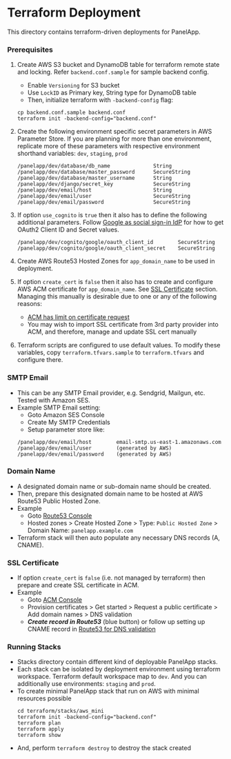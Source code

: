 # Terraform Deployment

This directory contains terraform-driven deployments for PanelApp.

### Prerequisites

1. Create AWS S3 bucket and DynamoDB table for terraform remote state and locking. Refer `backend.conf.sample` for sample backend config.
    - Enable `Versioning` for S3 bucket
    - Use `LockID` as Primary key, String type for DynamoDB table
    - Then, initialize terraform with `-backend-config` flag:
    ```
    cp backend.conf.sample backend.conf
    terraform init -backend-config="backend.conf"
    ```
    
2. Create the following environment specific secret parameters in AWS Parameter Store. If you are planning for more than one environment, replicate more of these parameters with respective environment shorthand variables: `dev`, `staging`, `prod`
    ```
    /panelapp/dev/database/db_name              String
    /panelapp/dev/database/master_password      SecureString
    /panelapp/dev/database/master_username      String
    /panelapp/dev/django/secret_key             SecureString
    /panelapp/dev/email/host                    String
    /panelapp/dev/email/user                    SecureString
    /panelapp/dev/email/password                SecureString
    ```

3. If option `use_cognito` is `true` then it also has to define the following additional parameters. Follow [Google as social sign-in IdP]((https://docs.aws.amazon.com/cognito/latest/developerguide/cognito-user-pools-configuring-federation-with-social-idp.html)) for how to get OAuth2 Client ID and Secret values.
    ```
    /panelapp/dev/cognito/google/oauth_client_id        SecureString
    /panelapp/dev/cognito/google/oauth_client_secret    SecureString
    ```

4. Create AWS Route53 Hosted Zones for `app_domain_name` to be used in deployment. 

5. If option `create_cert` is `false` then it also has to create and configure AWS ACM certificate for `app_domain_name`. See [SSL Certificate](#ssl-certificate) section. Managing this manually is desirable due to one or any of the following reasons: 
    - [ACM has limit on certificate request](https://docs.aws.amazon.com/acm/latest/userguide/acm-limits.html)
    - You may wish to import SSL certificate from 3rd party provider into ACM, and therefore, manage and update SSL cert manually

6. Terraform scripts are configured to use default values. To modify these variables, copy `terraform.tfvars.sample` to `terraform.tfvars` and configure there.

### SMTP Email

- This can be any SMTP Email provider, e.g. Sendgrid, Mailgun, etc. Tested with Amazon SES.
- Example SMTP Email setting:
    - Goto Amazon SES Console
    - Create My SMTP Credentials
    - Setup parameter store like:
    ```
    /panelapp/dev/email/host        email-smtp.us-east-1.amazonaws.com
    /panelapp/dev/email/user        (generated by AWS)
    /panelapp/dev/email/password    (generated by AWS)
    ```

### Domain Name

- A designated domain name or sub-domain name should be created.
- Then, prepare this designated domain name to be hosted at AWS Route53 Public Hosted Zone.
- Example
    - Goto [Route53 Console](https://console.aws.amazon.com/route53/home)
    - Hosted zones > Create Hosted Zone > Type: `Public Hosted Zone` > Domain Name: `panelapp.example.com`
- Terraform stack will then auto populate any necessary DNS records (A, CNAME).

### SSL Certificate

- If option `create_cert` is `false` (i.e. not managed by terraform) then prepare and create SSL certificate in ACM.
- Example
    - Goto [ACM Console](https://console.aws.amazon.com/acm/home)
    - Provision certificates > Get started > Request a public certificate > Add domain names > DNS validation
    - ___Create record in Route53___ (blue button) or follow up setting up CNAME record in [Route53 for DNS validation](https://docs.aws.amazon.com/acm/latest/userguide/gs-acm-validate-dns.html)


### Running Stacks

- Stacks directory contain different kind of deployable PanelApp stacks.
- Each stack can be isolated by deployment environment using terraform workspace. Terraform default workspace map to `dev`. And you can additionally use environments: `staging` and `prod`.
- To create minimal PanelApp stack that run on AWS with minimal resources possible
    ```
    cd terraform/stacks/aws_mini
    terraform init -backend-config="backend.conf"
    terraform plan
    terraform apply
    terraform show
    ```
- And, perform `terraform destroy` to destroy the stack created
